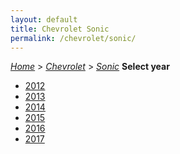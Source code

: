 ```yaml
---
layout: default
title: Chevrolet Sonic
permalink: /chevrolet/sonic/
---
```

[*Home*](/) > [*Chevrolet*](/chevrolet/) > [*Sonic*](/chevrolet/sonic/)
**Select year**
- [2012](/chevrolet/sonic/2012/)
- [2013](/chevrolet/sonic/2013/)
- [2014](/chevrolet/sonic/2014/)
- [2015](/chevrolet/sonic/2015/)
- [2016](/chevrolet/sonic/2016/)
- [2017](/chevrolet/sonic/2017/)